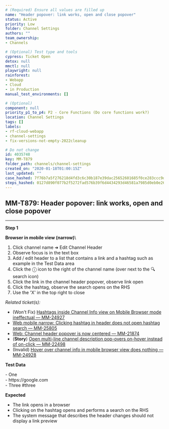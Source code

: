 ```yaml
---
# (Required) Ensure all values are filled up
name: "Header popover: link works, open and close popover"
status: Active
priority: Low
folder: Channel Settings
authors: ""
team_ownership: 
- Channels

# (Optional) Test type and tools
cypress: Ticket Open
detox: null
mmctl: null
playwright: null
rainforest: 
- Webapp
- Cloud
- in Production
manual_test_environments: []

# (Optional)
component: null
priority_p1_to_p4: P2 - Core Functions (Do core functions work?)
location: Channel Settings
tags: []
labels: 
- rf-cloud-webapp
- channel-settings
- fix-versions-not-empty-2022cleanup

# Do not change
id: 4035748
key: MM-T879
folder_path: channels/channel-settings
created_on: "2020-01-18T01:00:15Z"
last_updated: ""
case_hashed: 7f76b7a5f276218d4fd3c6c30b187e39dac25652601685f0ce283ccc9dea80a5fe901e5fe1b5b0486d7487ce88fb371f
steps_hashed: 0127d890f077b2f5272fad576b39f6d4434293d46581a7985d0eb0e268eba613bf32b34f62ab3a1ec7306a77bb3c57e5
---
```


## MM-T879: Header popover: link works, open and close popover

---

**Step 1**

**Browser in mobile view (narrow)**\\

1. Click channel name ➜ Edit Channel Header
2. Observe focus is in the text box
3. Add / edit header to a list that contains a link and a hashtag such as example in the Test Data area
4. Click the ⓘ icon to the right of the channel name (over next to the 🔍 search icon)
5. Click the link in the channel header popover, observe link open
6. Click the hashtag, observe the search opens on the RHS 
7. Use the 'X' in the top right to close

_Related ticket(s):_

- (Won't Fix) [Hashtags inside Channel Info view on Mobile Browser mode ineffectual — MM-24927](https://mattermost.atlassian.net/browse/MM-24927)
- [Web mobile narrow: Clicking hashtag in header does not open hashtag search — MM-25805](https://mattermost.atlassian.net/browse/MM-25805)
- [Web: Channel header popover is now centered — MM-21874](https://mattermost.atlassian.net/browse/MM-21874)
- (**Story**) [Open multi-line channel description pop-overs on-hover instead of on-click — MM-22498](https://mattermost.atlassian.net/browse/MM-22498)
- (Invalid) [Hover over channel info in mobile browser view does nothing — MM-24928](https://mattermost.atlassian.net/browse/MM-24928)

**Test Data**

\- One\
\- https\://google.com\
\- Three #three

**Expected**

- The link opens in a browser
- Clicking on the hashtag opens and performs a search on the RHS
- The system message that describes the header changes should not display a link preview
